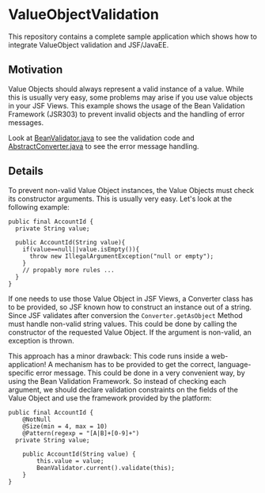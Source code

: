 ValueObjectValidation
=====================

This repository contains a complete sample application which shows how to integrate ValueObject validation and JSF/JavaEE.

Motivation
----------

Value Objects should always represent a valid instance of a value. While this is usually very easy, some problems may arise if you use value objects in your JSF Views. This example shows the usage of the Bean Validation Framework (JSR303) to prevent invalid objects and the handling of error messages.

Look at [BeanValidator.java](https://github.com/poquito/ValueObjectValidation/blob/master/src/main/java/validation/model/BeanValidator.java) to see the validation code and [AbstractConverter.java](https://github.com/poquito/ValueObjectValidation/blob/master/src/main/java/validation/ui/AbstractConverter.java) to see the error message handling.



Details
-------

To prevent non-valid Value Object instances, the Value Objects must check its constructor arguments. This is usually very easy. Let's look at the following example:

```
public final AccountId {
  private String value;
  
  public AccountId(String value){
    if(value==null||value.isEmpty()){
      throw new IllegalArgumentException("null or empty");
    }
    // propably more rules ...
  }
}
```

If one needs to use those Value Object in JSF Views, a Converter class has to be provided, so JSF known how to construct an instance out of a string. Since JSF validates after conversion the `Converter.getAsObject` Method must handle non-valid string values. This  could be done by calling the constructor of the requested Value Object. If the argument is non-valid, an exception is thrown.

This approach has a minor drawback: This code runs inside a web-application! A mechanism has to be provided to get the correct, language-specific error message. This could be done in a very convenient way, by using the Bean Validation Framework. So instead of checking each argument, we should declare validation constraints on the fields of the Value Object and use the framework provided by the platform:

```
public final AccountId {
	@NotNull
	@Size(min = 4, max = 10)
	@Pattern(regexp = "[A|B]+[0-9]+")
  private String value;
  
	public AccountId(String value) {
		this.value = value;
		BeanValidator.current().validate(this);
	}
}
```
